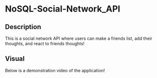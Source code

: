 # NoSQL-Social-Network_API

## Description 
This is a social network API where users can make a friends list, add their thoughts, and react
to friends thoughts!

## Visual
Below is a demonstration video of the application!